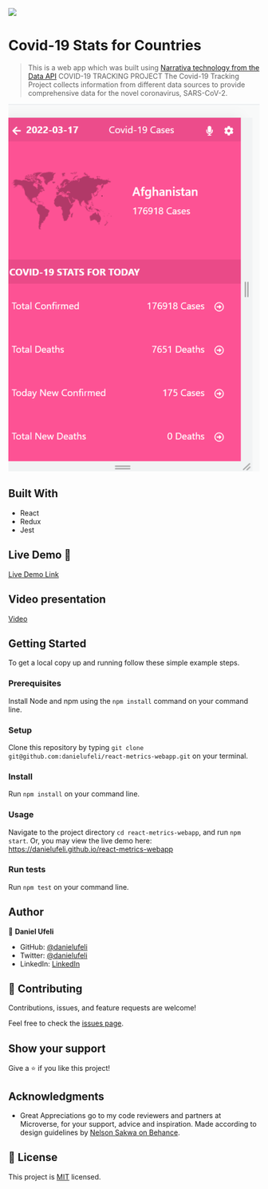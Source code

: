 ![](https://img.shields.io/badge/Microverse-blueviolet)

# Covid-19 Stats for Countries

> This is a web app which was built using  [Narrativa technology from the Data API](https://covid19tracking.narrativa.com/index_en.html) COVID-19 TRACKING PROJECT The Covid-19 Tracking Project collects information from different data sources to provide comprehensive data for the novel coronavirus, SARS-CoV-2.

![screenshot](./app_screenshot.png)

## Built With

- React
- Redux
- Jest

## Live Demo 🚀

[Live Demo Link](https://danielufeli.github.io/react-metrics-webapp)

## Video presentation
[Video](#)

## Getting Started

To get a local copy up and running follow these simple example steps.

### Prerequisites
Install Node and npm using the `npm install` command on your command line.

### Setup
Clone this repository by typing `git clone git@github.com:danielufeli/react-metrics-webapp.git` on your terminal.

### Install
Run `npm install` on your command line.

### Usage
Navigate to the project directory `cd react-metrics-webapp`, and run `npm start`. Or, you may view the live demo here: https://danielufeli.github.io/react-metrics-webapp

### Run tests
Run `npm test` on your command line.

## Author

👤 **Daniel Ufeli**

- GitHub: [@danielufeli](https://github.com/danielufeli)
- Twitter: [@danielufeli](https://twitter.com/danielufeli)
- LinkedIn: [LinkedIn](https://www.linkedin.com/in/danielcode/)

## 🤝 Contributing

Contributions, issues, and feature requests are welcome!

Feel free to check the [issues page](../../issues/).

## Show your support

Give a ⭐️ if you like this project!

## Acknowledgments

- Great Appreciations go to my code reviewers and partners at Microverse, for your support, advice and inspiration. Made according to design guidelines by [Nelson Sakwa on Behance](https://www.behance.net/gallery/31579789/Ballhead-App-%28Free-PSDs%29).

## 📝 License

This project is [MIT](./MIT.md) licensed.